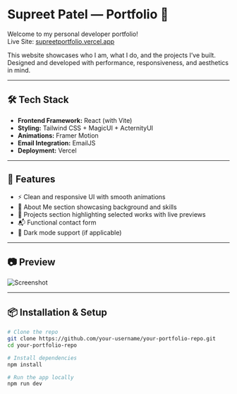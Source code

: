 # Supreet Patel — Portfolio 🚀

Welcome to my personal developer portfolio!  
Live Site: [supreetportfolio.vercel.app](https://supreetportfolio.vercel.app/)

This website showcases who I am, what I do, and the projects I’ve built.  
Designed and developed with performance, responsiveness, and aesthetics in mind.

---

## 🛠 Tech Stack

- **Frontend Framework:** React (with Vite)
- **Styling:** Tailwind CSS + MagicUI + ActernityUI
- **Animations:** Framer Motion
- **Email Integration:** EmailJS
- **Deployment:** Vercel

---

## 📁 Features

- ⚡ Clean and responsive UI with smooth animations
- 🧠 About Me section showcasing background and skills
- 💼 Projects section highlighting selected works with live previews
- 📬 Functional contact form
- 🌙 Dark mode support (if applicable)

---

## 📷 Preview

![Screenshot](./preview.png) <!-- Add a screenshot of your portfolio here -->

---

## 📦 Installation & Setup

```bash
# Clone the repo
git clone https://github.com/your-username/your-portfolio-repo.git
cd your-portfolio-repo

# Install dependencies
npm install

# Run the app locally
npm run dev
